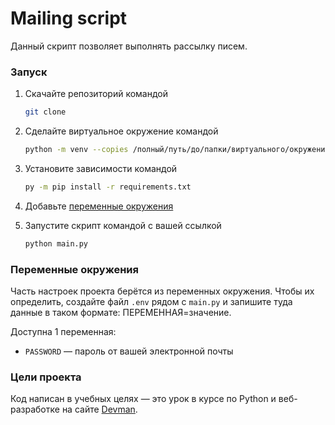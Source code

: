 # Mailing script

Данный скрипт позволяет выполнять рассылку писем.

### Запуск
1. Скачайте репозиторий командой

  	```sh
  	git clone 
	```
	
2. Сделайте виртуальное окружение командой

	```sh
    python -m venv --copies /полный/путь/до/папки/виртуального/окружения 
    ```
	
3. Установите зависимости  командой 

	```sh
    py -m pip install -r requirements.txt
    ```
4. Добавьте [переменные окружения]()


5. Запустите скрипт командой с вашей ссылкой

	```sh
    python main.py
    ```
 
### Переменные окружения
Часть настроек проекта берётся из переменных окружения. Чтобы их определить, создайте файл `.env` рядом  с `main.py` и запишите туда данные в таком формате: ПЕРЕМЕННАЯ=значение.

Доступна 1 переменная:
- `PASSWORD` — пароль от вашей электронной почты

### Цели проекта
Код написан в учебных целях — это урок в курсе по Python и веб-разработке на сайте [Devman](https://dvmn.org/referrals/eC72w2BASG9Zj3T7iMTSsxDbHXthCmJmeLKBNfwf/).